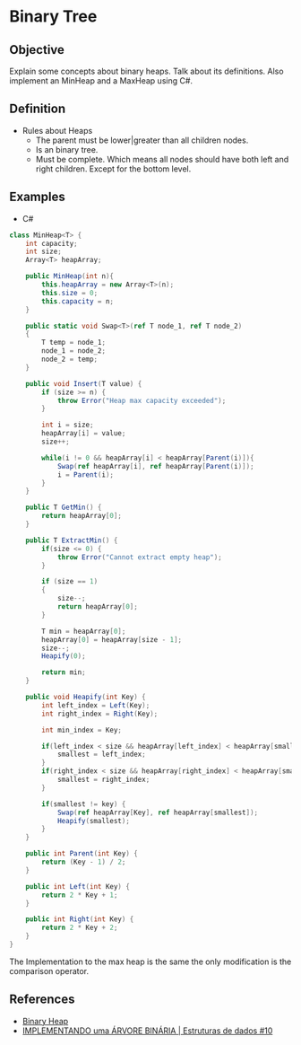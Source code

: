 # Binary Tree

## Objective
Explain some concepts about binary heaps. Talk about its definitions. Also implement an MinHeap and a MaxHeap using C#.


## Definition
- Rules about Heaps
    - The parent must be lower|greater than all children nodes.
    - Is an binary tree.
    - Must be complete. Which means all nodes should have both left and right children. Except for the bottom level.


## Examples
- C#

```c#
class MinHeap<T> {
    int capacity;
    int size;
    Array<T> heapArray;

    public MinHeap(int n){
        this.heapArray = new Array<T>(n);
        this.size = 0;
        this.capacity = n;
    }

    public static void Swap<T>(ref T node_1, ref T node_2)
    {
        T temp = node_1;
        node_1 = node_2;
        node_2 = temp;
    }

    public void Insert(T value) {
        if (size >= n) {
            throw Error("Heap max capacity exceeded");
        }

        int i = size;
        heapArray[i] = value;
        size++;

        while(i != 0 && heapArray[i] < heapArray[Parent(i)]){
            Swap(ref heapArray[i], ref heapArray[Parent(i)]);
            i = Parent(i);
        }
    }

    public T GetMin() {
        return heapArray[0];
    }

    public T ExtractMin() {
        if(size <= 0) {
            throw Error("Cannot extract empty heap");
        }

        if (size == 1)
        {
            size--;
            return heapArray[0];
        }

        T min = heapArray[0];
        heapArray[0] = heapArray[size - 1];
        size--;
        Heapify(0);

        return min;
    }

    public void Heapify(int Key) {
        int left_index = Left(Key);
        int right_index = Right(Key);

        int min_index = Key;

        if(left_index < size && heapArray[left_index] < heapArray[smallest]) {
            smallest = left_index;
        }
        if(right_index < size && heapArray[right_index] < heapArray[smallest]) {
            smallest = right_index;
        }

        if(smallest != key) {
            Swap(ref heapArray[Key], ref heapArray[smallest]);
            Heapify(smallest);
        }
    }

    public int Parent(int Key) {
        return (Key - 1) / 2;
    }

    public int Left(int Key) {
        return 2 * Key + 1;
    }

    public int Right(int Key) {
        return 2 * Key + 2;
    }
}
```

The Implementation to the max heap is the same the only modification is the comparison operator.

## References
- [Binary Heap](https://www.geeksforgeeks.org/binary-heap/)
- [IMPLEMENTANDO uma ÁRVORE BINÁRIA | Estruturas de dados #10](https://www.youtube.com/watch?v=6E169kShoNU)